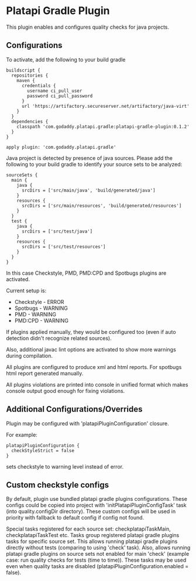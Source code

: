 # Platapi Gradle Plugin

This plugin enables and configures quality checks for java projects.

## Configurations
To activate, add the following to your build gradle
```
buildscript {
  repositories {
    maven {
      credentials {
        username ci_pull_user
        password ci_pull_password
      }
      url 'https://artifactory.secureserver.net/artifactory/java-virt'
    }
  }
  dependencies {
    classpath 'com.godaddy.platapi.gradle:platapi-gradle-plugin:0.1.2'
  }
}

apply plugin: 'com.godaddy.platapi.gradle'

```

Java project is detected by presence of java sources. Please add the following to your build gradle to identify your source sets to be analyzed:

```
sourceSets {
  main {
    java {
      srcDirs = ['src/main/java', 'build/generated/java']
    }
    resources {
      srcDirs = ['src/main/resources', 'build/generated/resources']
    }
  }
  test {
    java {
      srcDirs = ['src/test/java']
    }
    resources {
      srcDirs = ['src/test/resources']
    }
  }
}
```

In this case Checkstyle, PMD, PMD:CPD and Spotbugs plugins are activated.

Current setup is:
- Checkstyle - ERROR
- Spotbugs - WARNING
- PMD - WARNING
- PMD:CPD - WARNING

If plugins applied manually, they would be configured too (even if auto detection didn't recognize related sources).

Also, additional javac lint options are activated to show more warnings during compilation.

All plugins are configured to produce xml and html reports. For spotbugs html report generated manually.

All plugins violations are printed into console in unified format which makes console output good enough for fixing violations.

## Additional Configurations/Overrides
Plugin may be configured with 'platapiPluginConfiguration' closure.

For example:
```
platapiPluginConfiguration {
  checkStyleStrict = false
}
```
sets checkstyle to warning level instead of error.

## Custom checkstyle configs
By default, plugin use bundled platapi gradle plugins configurations. These configs could be copied into project with 'initPlatapiPluginConfigTask' task (into quality.configDir directory). These custom configs will be used in priority with fallback to default config if config not found.

Special tasks registered for each source set: checkplatapiTaskMain, checkplatapiTaskTest etc. Tasks group registered platapi gradle plugins tasks for specific source set. This allows running platapi gradle plugins directly without tests (comparing to using 'check' task). Also, allows running platapi gradle plugins on source sets not enabled for main 'check' (example case: run quality checks for tests (time to time)). These tasks may be used even when quality tasks are disabled (platapiPluginConfiguration.enabled = false).

